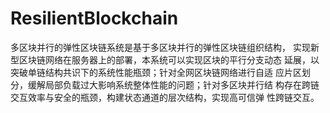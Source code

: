 # ResilientBlockchain
多区块并行的弹性区块链系统是基于多区块并行的弹性区块链组织结构，
实现新型区块链网络在服务器上的部署，本系统可以实现区块的平行分支动态
延展，以突破单链结构共识下的系统性能瓶颈；针对全网区块链网络进行自适
应片区划分，缓解局部负载过大影响系统整体性能的问题；针对多区块并行结
构存在跨链交互效率与安全的瓶颈，构建状态通道的层次结构，实现高可信弹
性跨链交互。
